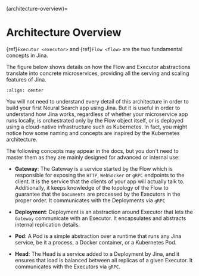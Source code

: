 (architecture-overview)=
# Architecture Overview

{ref}`Executor <executor>` and {ref}`Flow <flow>` are the two fundamental concepts in Jina. 

The figure below shows details on how the Flow and Executor abstractions translate into concrete microservices, providing all the 
serving and scaling features of Jina.


```{figure} arch-overview.svg
:align: center
```

You will not need to understand every detail of this architecture in order to build your first Neural Search app using Jina.
But it is useful in order to understand how Jina works, regardless of whether your microservice app runs locally,
is orchestrated only by the Flow object itself, or is deployed using a cloud-native infrastructure such as Kubernetes.
In fact, you might notice how some naming and concepts are inspired by the Kubernetes architecture.

The following concepts may appear in the docs, but you don't need to master them as they are mainly designed for advanced or internal use:

  - **Gateway**: The Gateway is a service started by the Flow which is responsible for exposing the `HTTP`, `WebSocker` or `gRPC` endpoints to the client. It is the service that the clients of your app will actually talk to. Additionally, it keeps knowledge of the topology of the Flow to guarantee that the `Documents` are processed by the Executors in the proper order. It communicates with the Deployments via `gRPC`

  - **Deployment**: Deployment is an abstraction around Executor that lets the `Gateway` communicate with an Executor. It encapsulates and abstracts internal replication details.

  - **Pod**: A Pod is a simple abstraction over a runtime that runs any Jina service, be it a process, a Docker container, or a Kubernetes Pod.

  - **Head**: The Head is a service added to a Deployment by Jina, and it ensures that load is balanced between all replicas of a given Executor. It communicates with the Executors via `gRPC`.
